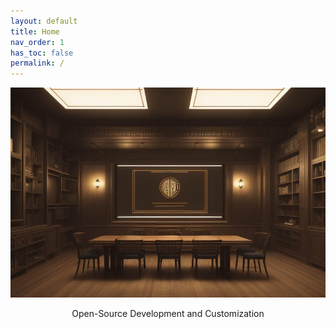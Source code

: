 ```yaml
---
layout: default
title: Home
nav_order: 1
has_toc: false
permalink: /
---
```


<div class="card">
  <img src="./assets/logo.png" />
  <div class="container">
    <p class="text-delta" style="text-align:center">Open-Source Development and Customization</p>
  </div>
</div>

